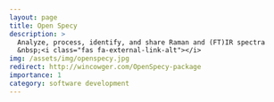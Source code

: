 ```yaml
---
layout: page
title: Open Specy
description: >
  Analyze, process, identify, and share Raman and (FT)IR spectra
  &nbsp;<i class="fas fa-external-link-alt"></i>
img: /assets/img/openspecy.jpg
redirect: http://wincowger.com/OpenSpecy-package
importance: 1
category: software development
---
```

